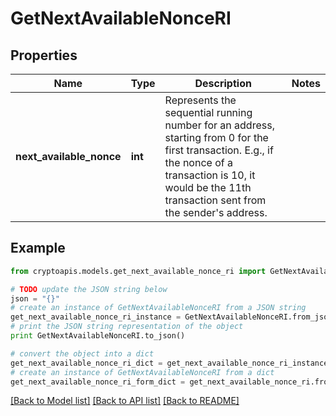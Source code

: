 # GetNextAvailableNonceRI


## Properties
Name | Type | Description | Notes
------------ | ------------- | ------------- | -------------
**next_available_nonce** | **int** | Represents the sequential running number for an address, starting from 0 for the first transaction. E.g., if the nonce of a transaction is 10, it would be the 11th transaction sent from the sender&#39;s address. | 

## Example

```python
from cryptoapis.models.get_next_available_nonce_ri import GetNextAvailableNonceRI

# TODO update the JSON string below
json = "{}"
# create an instance of GetNextAvailableNonceRI from a JSON string
get_next_available_nonce_ri_instance = GetNextAvailableNonceRI.from_json(json)
# print the JSON string representation of the object
print GetNextAvailableNonceRI.to_json()

# convert the object into a dict
get_next_available_nonce_ri_dict = get_next_available_nonce_ri_instance.to_dict()
# create an instance of GetNextAvailableNonceRI from a dict
get_next_available_nonce_ri_form_dict = get_next_available_nonce_ri.from_dict(get_next_available_nonce_ri_dict)
```
[[Back to Model list]](../README.md#documentation-for-models) [[Back to API list]](../README.md#documentation-for-api-endpoints) [[Back to README]](../README.md)


